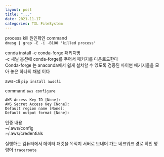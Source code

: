 ```yaml
---
layout: post
title: "..."
date: 2021-11-17
categories: TIL FileSystem
---
```


process kill 원인확인 command   
`dmesg | grep -E -i -B100 'killed process'`

conda install -c conda-forge 패키지명  
-c 채널 옵션에 conda-forge를 주어서 패키지를 다운로드한다  
Conda-forge 는 anaconda에서 쉽게 설치할 수 있도록 검증된 파이썬 패키지들을 모아 놓은 하나의 채널 이다  

aws-cli
`pip install awscli`

command
`aws configure`
```
AWS Access Key ID [None]:
AWS Secret Access Key [None]: 
Default region name [None]: 
Default output format [None]: 
```
인증 내용  
~/.aws/config  
~/.aws/credentials  

실행하는 컴퓨터에서 데이터 패킷을 목적지 서버로 보내어 가는 네크워크 경로 확인 명령어
`traceroute`
